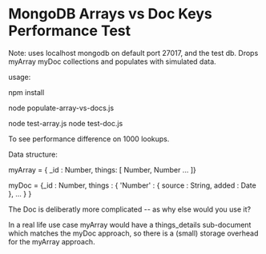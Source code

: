 MongoDB Arrays vs Doc Keys Performance Test
===========================================

Note: uses localhost mongodb on default port 27017, and the test db. Drops myArray myDoc collections and populates with simulated data.

usage:

npm install

node populate-array-vs-docs.js

node test-array.js
node test-doc.js

To see performance difference on 1000 lookups.

Data structure:

myArray = { _id : Number, things: [ Number, Number ... ]}

myDoc = {_id : Number, things : { 'Number' : { source : String, added : Date }, ... } }

The Doc is deliberatly more complicated -- as why else would you use it?

In a real life use case myArray would have a things_details sub-document which matches the myDoc approach, so there is a (small) storage overhead for the myArray approach.
